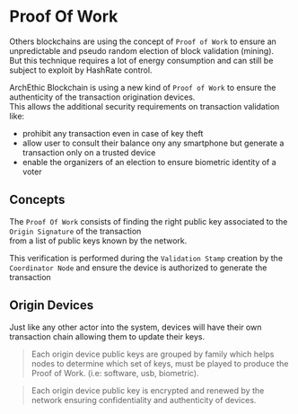 # Proof Of Work
 
Others blockchains are using the concept of `Proof of Work` to ensure an unpredictable and pseudo random election of block validation (mining).
<br />
But this technique requires a lot of energy consumption and can still be subject to exploit by HashRate control.

ArchEthic Blockchain is using a new kind of `Proof of Work` to ensure the authenticity of the transaction origination devices.
<br />
This allows the additional security requirements on transaction validation like:
- prohibit any transaction even in case of key theft
- allow user to consult their balance ony any smartphone but generate a transaction only on a trusted device
- enable the organizers of an election to ensure biometric identity of a voter

## Concepts

The `Proof Of Work` consists of finding the right public key associated to the `Origin Signature` of the transaction
<br />from a list of public keys known by the network.

This verification is performed during the `Validation Stamp` creation by the `Coordinator Node` and ensure the device is authorized to generate the transaction

## Origin Devices

Just like any other actor into the system, devices will have their own transaction chain allowing them to update their keys. 

> Each origin device public keys are grouped by family which helps nodes to determine which set of keys, must be played to produce the Proof of Work. (i.e: software, usb, biometric).

> Each origin device public key is encrypted and renewed by the network ensuring confidentiality and authenticity of devices.

